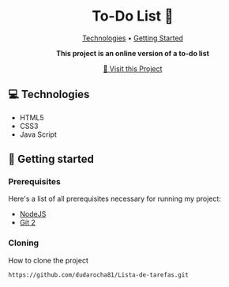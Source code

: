<h1 align="center" style="font-weight: bold;">To-Do List 📝</h1>

<p align="center">
 <a href="#tech">Technologies</a> • 
 <a href="#started">Getting Started</a> 
</p>

<p align="center">
    <b>This project is an online version of a to-do list</b>
</p>

<p align="center">
     <a href="https://dudarocha81.github.io/Lista-de-tarefas/">📱 Visit this Project</a>
</p>

<h2 id="technologies">💻 Technologies</h2>

- HTML5
- CSS3
- Java Script

<h2 id="started">🚀 Getting started</h2>

<h3>Prerequisites</h3>

Here's a list of all prerequisites necessary for running my project:

- [NodeJS](https://nodejs.org/en)
- [Git 2](https://git-scm.com/downloads)

<h3>Cloning</h3>

How to clone the project

```bash
https://github.com/dudarocha81/Lista-de-tarefas.git
```
